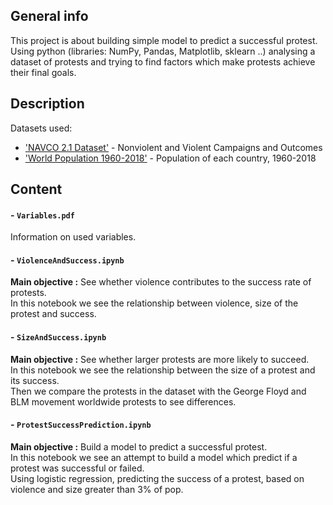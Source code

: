 ## General info
This project is about building simple model to predict a successful protest. <br />
Using python (libraries: NumPy, Pandas, Matplotlib, sklearn ..) analysing a dataset of protests and trying to find factors which make protests achieve their final goals.

## Description
Datasets used:
  - ['NAVCO 2.1 Dataset'](https://dataverse.harvard.edu/dataset.xhtml?persistentId=doi:10.7910/DVN/MHOXDV) - Nonviolent and Violent Campaigns and Outcomes
  - ['World Population 1960-2018'](https://www.kaggle.com/imdevskp/world-population-19602018) - Population of each country, 1960-2018

## Content

#### - `Variables.pdf` <br /> 
Information on used variables.

#### - `ViolenceAndSuccess.ipynb` <br />
 __Main objective :__ See whether violence contributes to the success rate of protests.  <br />
 In this notebook we see the relationship between violence, size of the protest and success.
 
#### - `SizeAndSuccess.ipynb` <br />
 __Main objective :__ See whether larger protests are more likely to succeed.  <br />
 In this notebook we see the relationship between the size of a protest and its success. <br />
 Then we compare the protests in the dataset with the George Floyd and BLM movement worldwide protests to see differences. <br />

#### - `ProtestSuccessPrediction.ipynb` <br />
__Main objective :__ Build a model to predict a successful protest. <br />
In this notebook we see an attempt to build a model which predict if a protest was successful or failed. <br />
Using logistic regression, predicting the success of a protest, based on violence and size greater than 3% of pop. <br />

